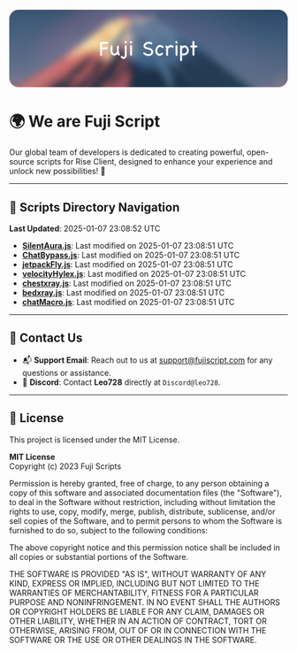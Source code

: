 ![Banner](.github/b.webp)

# 🌍 **We are Fuji Script**

Our global team of developers is dedicated to creating powerful, open-source scripts for Rise Client, designed to enhance your experience and unlock new possibilities! 🌟

---
<!-- SCRIPTS_NAVIGATION_START -->
## 📂 **Scripts Directory Navigation**

**Last Updated**: 2025-01-07 23:08:52 UTC

- **[SilentAura.js](scripts/SilentAura.js)**: Last modified on 2025-01-07 23:08:51 UTC
- **[ChatBypass.js](scripts/ChatBypass.js)**: Last modified on 2025-01-07 23:08:51 UTC
- **[jetpackFly.js](scripts/jetpackFly.js)**: Last modified on 2025-01-07 23:08:51 UTC
- **[velocityHylex.js](scripts/velocityHylex.js)**: Last modified on 2025-01-07 23:08:51 UTC
- **[chestxray.js](scripts/chestxray.js)**: Last modified on 2025-01-07 23:08:51 UTC
- **[bedxray.js](scripts/bedxray.js)**: Last modified on 2025-01-07 23:08:51 UTC
- **[chatMacro.js](scripts/chatMacro.js)**: Last modified on 2025-01-07 23:08:51 UTC

<!-- SCRIPTS_NAVIGATION_END -->

---

## 💬 **Contact Us**  
- 📬 **Support Email**: Reach out to us at [support@fujiscript.com](mailto:support@fujiscript.com) for any questions or assistance.  
- 💬 **Discord**: Contact **Leo728** directly at `Discord@leo728`.

---

## 📜 **License**

This project is licensed under the MIT License.  

**MIT License**  
Copyright (c) 2023 Fuji Scripts  

Permission is hereby granted, free of charge, to any person obtaining a copy of this software and associated documentation files (the "Software"), to deal in the Software without restriction, including without limitation the rights to use, copy, modify, merge, publish, distribute, sublicense, and/or sell copies of the Software, and to permit persons to whom the Software is furnished to do so, subject to the following conditions:  

The above copyright notice and this permission notice shall be included in all copies or substantial portions of the Software.  

THE SOFTWARE IS PROVIDED "AS IS", WITHOUT WARRANTY OF ANY KIND, EXPRESS OR IMPLIED, INCLUDING BUT NOT LIMITED TO THE WARRANTIES OF MERCHANTABILITY, FITNESS FOR A PARTICULAR PURPOSE AND NONINFRINGEMENT. IN NO EVENT SHALL THE AUTHORS OR COPYRIGHT HOLDERS BE LIABLE FOR ANY CLAIM, DAMAGES OR OTHER LIABILITY, WHETHER IN AN ACTION OF CONTRACT, TORT OR OTHERWISE, ARISING FROM, OUT OF OR IN CONNECTION WITH THE SOFTWARE OR THE USE OR OTHER DEALINGS IN THE SOFTWARE.  
